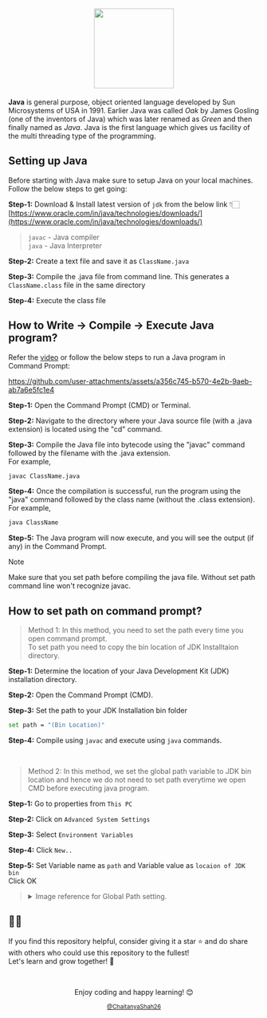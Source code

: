 <h1 align="center">
  <img src="https://github.com/user-attachments/assets/938ff348-884f-4e24-aa1b-54102e149de0" height="160px">
</h1>

**Java** is general purpose, object oriented language developed by Sun Microsystems of USA in 1991.
Earlier Java was called *Oak* by James Gosling (one of the inventors of Java) which was later renamed as *Green* and then finally named as *Java*.
Java is the first language which gives us facility of the multi threading type of the programming.


## Setting up Java
Before starting with Java make sure to setup Java on your local machines. Follow the below steps to get going:

**Step-1:** Download & Install latest version of `jdk` from the below link 👇🏻  \
[https://www.oracle.com/in/java/technologies/downloads/](https://www.oracle.com/in/java/technologies/downloads/)
> `javac` - Java compiler  \
> `java` - Java Interpreter

**Step-2:** Create a text file and save it as `ClassName.java`

**Step-3:** Compile the .java file from command line. This generates a `ClassName.class` file in the same directory

**Step-4:** Execute the class file


## How to Write -> Compile -> Execute Java program?

Refer the [video](https://github.com/user-attachments/assets/a356c745-b570-4e2b-9aeb-ab7a6e5fc1e4) or follow the below steps to run a Java program in Command Prompt:

https://github.com/user-attachments/assets/a356c745-b570-4e2b-9aeb-ab7a6e5fc1e4


**Step-1:** Open the Command Prompt (CMD) or Terminal.

**Step-2:** Navigate to the directory where your Java source file (with a .java extension) is located using the "cd" command. 

**Step-3:** Compile the Java file into bytecode using the "javac" command followed by the filename with the .java extension. <br> For example, 
```bash
javac ClassName.java
```

**Step-4:** Once the compilation is successful, run the program using the "java" command followed by the class name (without the .class extension). <br> For example, 
```bash
java ClassName
```

**Step-5:** The Java program will now execute, and you will see the output (if any) in the Command Prompt.

> [!NOTE]
> Make sure that you set path before compiling the java file. Without set path command line won't recognize javac.


## How to set path on command prompt?
> Method 1: In this method, you need to set the path every time you open command prompt.	\
> To set path you need to copy the bin location of JDK Installtaion directory.

**Step-1:** Determine the location of your Java Development Kit (JDK) installation directory.

**Step-2:** Open the Command Prompt (CMD).

**Step-3:** Set the path to your JDK Installation bin folder
```bash
set path = "(Bin Location)"
```

**Step-4:** Compile using `javac` and execute using `java` commands.

<br>

> Method 2: In this method, we set the global path variable to JDK bin location and hence we do not need to set path everytime we open CMD before executing java program.

**Step-1:** Go to properties from `This PC`  

**Step-2:** Click on `Advanced System Settings`

**Step-3:** Select `Environment Variables`

**Step-4:** Click `New..`

**Step-5:** Set Variable name as `path` and Variable value as `locaion of JDK bin`
<br> Click OK

<blockquote>
  <details>
    <summary>Image reference for Global Path setting.</summary>
    <img src="https://github.com/user-attachments/assets/e6590635-cca2-42e2-98db-6b14669729a6">
  </details>
</blockquote>



## 🌟🌟

If you find this repository helpful, consider giving it a star ⭐ and do share with others who could use this repository to the fullest!
<br>Let's learn and grow together! 🚀  

<br>

<p align="center">Enjoy coding and happy learning! 😊</p>
<p align="center"><small><a href="https://github.com/ChaitanyaShah26">@ChaitanyaShah26</a></small></p>
